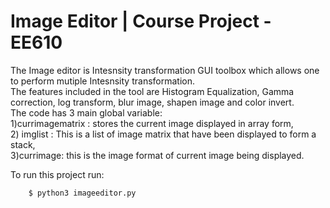
# Image Editor | Course Project - EE610

The Image editor is Intesnsity transformation GUI toolbox which allows one to perform mutiple Intesnsity transformation.<br />
The features included in the tool are Histogram Equalization, Gamma correction, log transform, blur image, shapen image and color invert.<br />
The code has 3 main global variable: <br />
1)currimagematrix : stores the current image displayed in array form, <br />
2) imglist : This is a list of image matrix that have been displayed to form a stack,<br />
3)currimage: this is the image format of current image being displayed.<br />

To run this project run:
```
    $ python3 imageeditor.py
```

